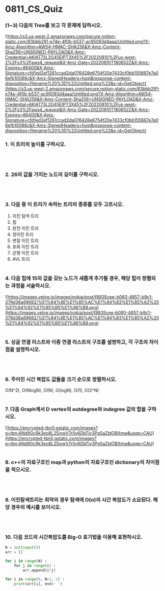 # 0811_CS_Quiz

### (1~3) 다음의 Tree를 보고 각 문제에 답하시오.

![https://s3.us-west-2.amazonaws.com/secure.notion-static.com/83bbb291-e74e-4f0b-b537-ac95093d4aaa/Untitled.png?X-Amz-Algorithm=AWS4-HMAC-SHA256&X-Amz-Content-Sha256=UNSIGNED-PAYLOAD&X-Amz-Credential=AKIAT73L2G45EIPT3X45%2F20220810%2Fus-west-2%2Fs3%2Faws4_request&X-Amz-Date=20220810T180652Z&X-Amz-Expires=86400&X-Amz-Signature=cfd1ed2ef1261ccad2da076428e6754f20e7433cf0bb155867e7a06efb10086c&X-Amz-SignedHeaders=host&response-content-disposition=filename%20%3D%22Untitled.png%22&x-id=GetObject](https://s3.us-west-2.amazonaws.com/secure.notion-static.com/83bbb291-e74e-4f0b-b537-ac95093d4aaa/Untitled.png?X-Amz-Algorithm=AWS4-HMAC-SHA256&X-Amz-Content-Sha256=UNSIGNED-PAYLOAD&X-Amz-Credential=AKIAT73L2G45EIPT3X45%2F20220810%2Fus-west-2%2Fs3%2Faws4_request&X-Amz-Date=20220810T180652Z&X-Amz-Expires=86400&X-Amz-Signature=cfd1ed2ef1261ccad2da076428e6754f20e7433cf0bb155867e7a06efb10086c&X-Amz-SignedHeaders=host&response-content-disposition=filename%20%3D%22Untitled.png%22&x-id=GetObject)

### 1. 이 트리의 높이를 구하시오.
<br><br>

### 2. 26의 값을 가지는 노드의 깊이를 구하시오.
<br><br>

### 3. 다음 중 이 트리가 속하는 트리의 종류를 모두 고르시오.

1. 이진 탐색 트리
2. 힙
3. 완전 이진 트리
4. 정이진 트리
5. 변질 이진 트리
6. 포화 이진 트리
7. 균형 이진 트리
8. AVL 트리
<br><br>

### 4. 다음 힙에 15의 값을 갖는 노드가 새롭게 추가될 경우, 해당 힙이 정렬되는 과정을 서술하시오.

![https://images.velog.io/images/nokia/post/f8835cee-b060-4857-b9c1-379d36a69662/%E1%84%8E%E1%85%AC%E1%84%83%E1%85%A2%20%E1%84%92%E1%85%B5%E1%86%B8.png](https://images.velog.io/images/nokia/post/f8835cee-b060-4857-b9c1-379d36a69662/%E1%84%8E%E1%85%AC%E1%84%83%E1%85%A2%20%E1%84%92%E1%85%B5%E1%86%B8.png)
<br><br>

### 5. 싱글 연결 리스트와 이중 연결 리스트의 구조를 설명하고, 각 구조의 차이점을 설명하시오.
<br><br>

### 6. 주어진 시간 복잡도 값들을 크기 순으로 정렬하시오.

O(N^2), O(NlogN), O(N), O(logN), O(1), O(2^N)
<br><br>

### 7. 다음 Graph에서 D vertex의 outdegree와 indegree 값의 합을 구하시오.

![https://encrypted-tbn0.gstatic.com/images?q=tbn:ANd9GcRk3eo8L25jxwV7r0y6DbTjy3PgSaZblOBXmw&usqp=CAU](https://encrypted-tbn0.gstatic.com/images?q=tbn:ANd9GcRk3eo8L25jxwV7r0y6DbTjy3PgSaZblOBXmw&usqp=CAU)
<br><br>

### 8. c++의 자료구조인 map과 python의 자료구조인 dictionary의 차이점을 적으시오.
<br><br>

### 9. 이진탐색트리는 최악의 경우 탐색에 O(n)의 시간 복잡도가 소요된다. 해당 경우의 예시를 보이시오.
<br><br>

### 10. 다음 코드의 시간복잡도를 Big-O 표기법을 이용해 표현하시오.

```python
N = int(input())
arr = []

for i in range(N) :
	for j in range(i) :
		arr.append(i*j)

for i in range(0, N+1, 2) :
	print(arr[i], end=' ')
```